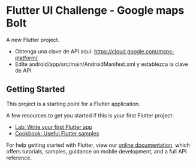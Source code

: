 # Flutter UI Challenge - Google maps Bolt

A new Flutter project.
- Obtenga una clave de API aquí: https://cloud.google.com/maps-platform/
- Edite android/app/src/main/AndroidManifest.xml y establezca la clave de API

## Getting Started

This project is a starting point for a Flutter application.

A few resources to get you started if this is your first Flutter project:

- [Lab: Write your first Flutter app](https://flutter.dev/docs/get-started/codelab)
- [Cookbook: Useful Flutter samples](https://flutter.dev/docs/cookbook)

For help getting started with Flutter, view our
[online documentation](https://flutter.dev/docs), which offers tutorials,
samples, guidance on mobile development, and a full API reference.
